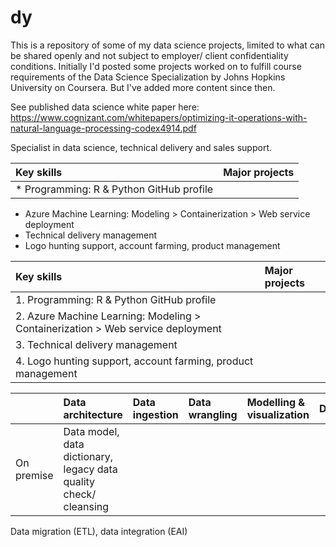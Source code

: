 # dy
This is a repository of some of my data science projects, limited to what can be shared openly and not subject to employer/ client confidentiality conditions. Initially I'd posted some projects worked on to fulfill course requirements of the Data Science Specialization by Johns Hopkins University on Coursera. But I've added more content since then.

See published data science white paper here: https://www.cognizant.com/whitepapers/optimizing-it-operations-with-natural-language-processing-codex4914.pdf


Specialist in data science, technical delivery and sales support.

| Key skills | Major projects |
| :------------ | :------------ |
| *	Programming: R & Python GitHub profile  | |
*	Azure Machine Learning: Modeling > Containerization > Web service deployment 
*	Technical delivery management 
*	Logo hunting support, account farming, product management


| Key skills | Major projects |
| :------------ | :------------ |
| 1.	Programming: R & Python GitHub profile | |
| 2.	Azure Machine Learning: Modeling > Containerization > Web service deployment | |
| 3.	Technical delivery management | |
| 4.	Logo hunting support, account farming, product management | |



|	 | Data architecture | Data ingestion |	Data wrangling	| Modelling & visualization |	Deployment |
| :------------ | :------------ | :------------ | :------------ | :------------ | :------------ |
| On premise | Data model, data dictionary, legacy data quality check/ cleansing |

Data migration (ETL), data integration (EAI) 
